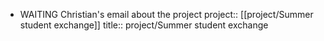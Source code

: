 - WAITING Christian's email about the project
  project:: [[project/Summer student exchange]]
  title:: project/Summer student exchange